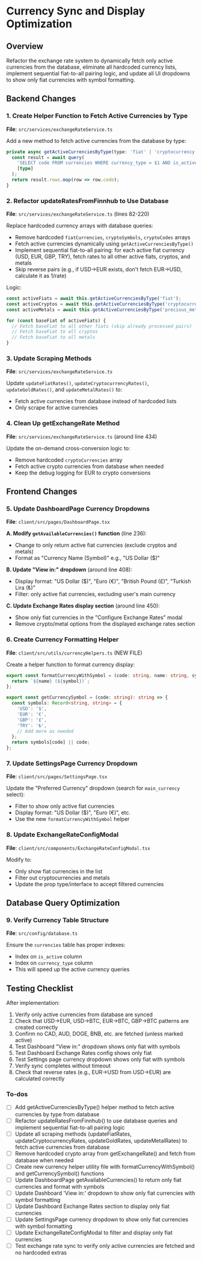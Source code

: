 <!-- 91466788-b2f4-40c7-8daa-264ce5e5998b af17ea8c-e55e-4e1d-8e87-85a662151e55 -->
# Currency Sync and Display Optimization

## Overview

Refactor the exchange rate system to dynamically fetch only active currencies from the database, eliminate all hardcoded currency lists, implement sequential fiat-to-all pairing logic, and update all UI dropdowns to show only fiat currencies with symbol formatting.

## Backend Changes

### 1. Create Helper Function to Fetch Active Currencies by Type

**File**: `src/services/exchangeRateService.ts`

Add a new method to fetch active currencies from the database by type:

```typescript
private async getActiveCurrenciesByType(type: 'fiat' | 'cryptocurrency' | 'precious_metal'): Promise<string[]> {
  const result = await query(
    'SELECT code FROM currencies WHERE currency_type = $1 AND is_active = true ORDER BY code',
    [type]
  );
  return result.rows.map(row => row.code);
}
```

### 2. Refactor updateRatesFromFinnhub to Use Database

**File**: `src/services/exchangeRateService.ts` (lines 82-220)

Replace hardcoded currency arrays with database queries:

- Remove hardcoded `fiatCurrencies`, `cryptoSymbols`, `cryptoCodes` arrays
- Fetch active currencies dynamically using `getActiveCurrenciesByType()`
- Implement sequential fiat-to-all pairing: for each active fiat currency (USD, EUR, GBP, TRY), fetch rates to all other active fiats, cryptos, and metals
- Skip reverse pairs (e.g., if USD→EUR exists, don't fetch EUR→USD, calculate it as 1/rate)

Logic:

```typescript
const activeFiats = await this.getActiveCurrenciesByType('fiat');
const activeCryptos = await this.getActiveCurrenciesByType('cryptocurrency');
const activeMetals = await this.getActiveCurrenciesByType('precious_metal');

for (const baseFiat of activeFiats) {
  // Fetch baseFiat to all other fiats (skip already processed pairs)
  // Fetch baseFiat to all cryptos
  // Fetch baseFiat to all metals
}
```

### 3. Update Scraping Methods

**File**: `src/services/exchangeRateService.ts`

Update `updateFiatRates()`, `updateCryptocurrencyRates()`, `updateGoldRates()`, and `updateMetalRates()` to:

- Fetch active currencies from database instead of hardcoded lists
- Only scrape for active currencies

### 4. Clean Up getExchangeRate Method

**File**: `src/services/exchangeRateService.ts` (around line 434)

Update the on-demand cross-conversion logic to:

- Remove hardcoded `cryptoCurrencies` array
- Fetch active crypto currencies from database when needed
- Keep the debug logging for EUR to crypto conversions

## Frontend Changes

### 5. Update DashboardPage Currency Dropdowns

**File**: `client/src/pages/DashboardPage.tsx`

**A. Modify `getAvailableCurrencies()` function** (line 236):

- Change to only return active fiat currencies (exclude cryptos and metals)
- Format as "Currency Name (Symbol)" e.g., "US Dollar ($)"

**B. Update "View in:" dropdown** (around line 408):

- Display format: "US Dollar ($)", "Euro (€)", "British Pound (£)", "Turkish Lira (₺)"
- Filter: only active fiat currencies, excluding user's main currency

**C. Update Exchange Rates display section** (around line 450):

- Show only fiat currencies in the "Configure Exchange Rates" modal
- Remove crypto/metal options from the displayed exchange rates section

### 6. Create Currency Formatting Helper

**File**: `client/src/utils/currencyHelpers.ts` (NEW FILE)

Create a helper function to format currency display:

```typescript
export const formatCurrencyWithSymbol = (code: string, name: string, symbol: string): string => {
  return `${name} (${symbol})`;
};

export const getCurrencySymbol = (code: string): string => {
  const symbols: Record<string, string> = {
    'USD': '$',
    'EUR': '€',
    'GBP': '£',
    'TRY': '₺',
    // Add more as needed
  };
  return symbols[code] || code;
};
```

### 7. Update SettingsPage Currency Dropdown

**File**: `client/src/pages/SettingsPage.tsx`

Update the "Preferred Currency" dropdown (search for `main_currency` select):

- Filter to show only active fiat currencies
- Display format: "US Dollar ($)", "Euro (€)", etc.
- Use the new `formatCurrencyWithSymbol` helper

### 8. Update ExchangeRateConfigModal

**File**: `client/src/components/ExchangeRateConfigModal.tsx`

Modify to:

- Only show fiat currencies in the list
- Filter out cryptocurrencies and metals
- Update the prop type/interface to accept filtered currencies

## Database Query Optimization

### 9. Verify Currency Table Structure

**File**: `src/config/database.ts`

Ensure the `currencies` table has proper indexes:

- Index on `is_active` column
- Index on `currency_type` column
- This will speed up the active currency queries

## Testing Checklist

After implementation:

1. Verify only active currencies from database are synced
2. Check that USD→EUR, USD→BTC, EUR→BTC, GBP→BTC patterns are created correctly
3. Confirm no CAD, AUD, DOGE, BNB, etc. are fetched (unless marked active)
4. Test Dashboard "View in:" dropdown shows only fiat with symbols
5. Test Dashboard Exchange Rates config shows only fiat
6. Test Settings page currency dropdown shows only fiat with symbols
7. Verify sync completes without timeout
8. Check that reverse rates (e.g., EUR→USD from USD→EUR) are calculated correctly

### To-dos

- [ ] Add getActiveCurrenciesByType() helper method to fetch active currencies by type from database
- [ ] Refactor updateRatesFromFinnhub() to use database queries and implement sequential fiat-to-all pairing logic
- [ ] Update all scraping methods (updateFiatRates, updateCryptocurrencyRates, updateGoldRates, updateMetalRates) to fetch active currencies from database
- [ ] Remove hardcoded crypto array from getExchangeRate() and fetch from database when needed
- [ ] Create new currency helper utility file with formatCurrencyWithSymbol() and getCurrencySymbol() functions
- [ ] Update DashboardPage getAvailableCurrencies() to return only fiat currencies and format with symbols
- [ ] Update Dashboard 'View in:' dropdown to show only fiat currencies with symbol formatting
- [ ] Update Dashboard Exchange Rates section to display only fiat currencies
- [ ] Update SettingsPage currency dropdown to show only fiat currencies with symbol formatting
- [ ] Update ExchangeRateConfigModal to filter and display only fiat currencies
- [ ] Test exchange rate sync to verify only active currencies are fetched and no hardcoded extras